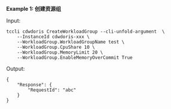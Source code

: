 **Example 1: 创建资源组**



Input: 

```
tccli cdwdoris CreateWorkloadGroup --cli-unfold-argument  \
    --InstanceId cdwdoris-xxx \
    --WorkloadGroup.WorkloadGroupName test \
    --WorkloadGroup.CpuShare 10 \
    --WorkloadGroup.MemoryLimit 20 \
    --WorkloadGroup.EnableMemoryOverCommit True
```

Output: 
```
{
    "Response": {
        "RequestId": "abc"
    }
}
```


